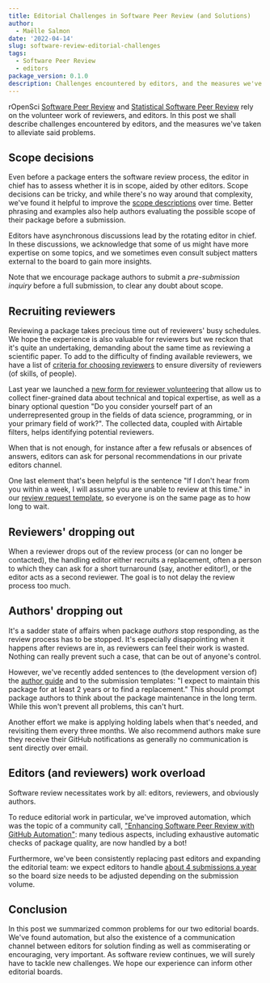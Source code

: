 ```yaml
---
title: Editorial Challenges in Software Peer Review (and Solutions)
author:
  - Maëlle Salmon
date: '2022-04-14'
slug: software-review-editorial-challenges
tags:
  - Software Peer Review
  - editors
package_version: 0.1.0
description: Challenges encountered by editors, and the measures we've taken to try to alleviate said problems.
---
```


rOpenSci [Software Peer Review](/software-review/) and [Statistical Software Peer Review](/stat-software-review/) rely on the volunteer work of reviewers, and editors.
In this post we shall describe challenges encountered by editors, and the measures we've taken to alleviate said problems.

## Scope decisions 

Even before a package enters the software review process, the editor in chief has to assess whether it is in scope, aided by other editors.
Scope decisions can be tricky, and while there's no way around that complexity, we've found it helpful to improve the [scope descriptions](https://devguide.ropensci.org/policies.html#aims-and-scope) over time.
Better phrasing and examples also help authors evaluating the possible scope of their package before a submission.

Editors have asynchronous discussions lead by the rotating editor in chief. 
In these discussions, we acknowledge that some of us might have more expertise on some topics, and we sometimes even consult subject matters external to the board to gain more insights.

Note that we encourage package authors to submit a _pre-submission inquiry_ before a full submission, to clear any doubt about scope.

## Recruiting reviewers

Reviewing a package takes precious time out of reviewers' busy schedules.
We hope the experience is also valuable for reviewers but we reckon that it's quite an undertaking, demanding about the same time as reviewing a scientific paper. 
To add to the difficulty of finding available reviewers, we have a list of [criteria for choosing reviewers](https://devguide.ropensci.org/editorguide.html#criteria-for-choosing-a-reviewer) to ensure diversity of reviewers (of skills, of people).

Last year we launched a [new form for reviewer volunteering](/blog/2021/11/18/devguide-0.7.0/#a-new-form-for-volunteer-reviewing) that allow us to collect finer-grained data about technical and topical expertise, as well as a binary optional question "Do you consider yourself part of an underrepresented group in the fields of data science, programming, or in your primary field of work?".
The collected data, coupled with Airtable filters, helps identifying potential reviewers.

When that is not enough, for instance after a few refusals or absences of answers, editors can ask for personal recommendations in our private editors channel.

One last element that's been helpful is the sentence "If I don't hear from you within a week, I will assume you are unable to review at this time." in our [review request template](https://devguide.ropensci.org/reviewrequesttemplate.html), so everyone is on the same page as to how long to wait.

## Reviewers' dropping out 

When a reviewer drops out of the review process (or can no longer be contacted),
the handling editor either recruits a replacement, often a person to which they can ask for a short turnaround (say, another editor!), or the editor acts as a second reviewer.
The goal is to not delay the review process too much.

## Authors' dropping out

It's a sadder state of affairs when package _authors_ stop responding, as the review process has to be stopped.
It's especially disappointing when it happens after reviews are in, as reviewers can feel their work is wasted.
Nothing can really prevent such a case, that can be out of anyone's control.

However, we've recently added sentences to (the development version of) the [author guide](https://devdevguide.netlify.app/authors-guide.html) and to the submission templates: "I expect to maintain this package for at least 2 years or to find a replacement."
This should prompt package authors to think about the package maintenance in the long term.
While this won't prevent all problems, this can't hurt.

Another effort we make is applying holding labels when that's needed, and revisiting them every three months.
We also recommend authors make sure they receive their GitHub notifications as generally no communication is sent directly over email.

## Editors (and reviewers) work overload 

Software review necessitates work by all: editors, reviewers, and obviously authors.

To reduce editorial work in particular, we've improved automation, which was the topic of a community call, ["Enhancing Software Peer Review with GitHub Automation"](/commcalls/dec2021-automation/): many tedious aspects, including exhaustive automatic checks of package quality, are now handled by a bot!

Furthermore, we've been consistently replacing past editors and expanding the editorial team: we expect editors to handle [about 4 submissions a year](https://devdevguide.netlify.app/editorguide.html#editors-responsabilities) so the board size needs to be adjusted depending on the submission volume.

## Conclusion

In this post we summarized common problems for our two editorial boards. 
We've found automation, but also the existence of a communication channel between editors for solution finding as well as commiserating or encouraging, very important.
As software review continues, we will surely have to tackle new challenges.
We hope our experience can inform other editorial boards.

